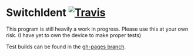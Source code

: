 # SwitchIdent [![Travis](https://img.shields.io/travis/joel16/SwitchIdent.svg?style=flat-square)](https://github.com/joel16/SwitchIdent/tree/gh-pages)

This program is still heavily a work in progress. Please use this at your own risk. (I have yet to own the device to make proper tests)

Test builds can be found in the [gh-pages branch](https://github.com/joel16/SwitchIdent/tree/gh-pages).
